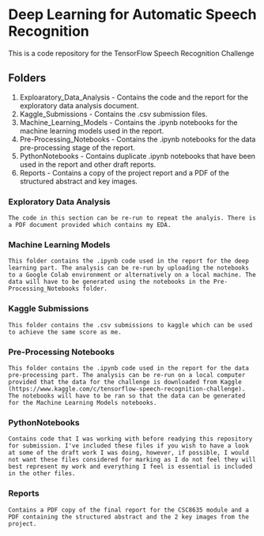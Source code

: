 # Deep Learning for Automatic Speech Recognition

This is a code repository for the TensorFlow Speech Recognition Challenge

## Folders

  1. Exploaratory_Data_Analysis - Contains the code and the report for the exploratory data analysis document.
  2. Kaggle_Submissions - Contains the .csv submission files.
  2. Machine_Learning_Models - Contains the .ipynb notebooks for the machine learning models used in the report.
  3. Pre-Processing_Notebooks - Contains the .ipynb notebooks for the data pre-processing stage of the report.
  4. PythonNotebooks - Contains duplicate .ipynb notebooks that have been used in the report and other draft reports.
  5. Reports - Contains a copy of the project report and a PDF of the structured abstract and key images.
 
### Exploratory Data Analysis

```
The code in this section can be re-run to repeat the analyis. There is a PDF document provided which contains my EDA.
```

### Machine Learning Models 

```
This folder contains the .ipynb code used in the report for the deep learning part. The analysis can be re-run by uploading the notebooks to a Google Colab environment or alternatively on a local machine. The data will have to be generated using the notebooks in the Pre-Processing_Notebooks folder.

```

### Kaggle Submissions 

```
This folder contains the .csv submissions to kaggle which can be used to achieve the same score as me.

```

### Pre-Processing Notebooks

``` 
This folder contains the .ipynb code used in the report for the data pre-processing part. The analysis can be re-run on a local computer provided that the data for the challenge is downloaded from Kaggle (https://www.kaggle.com/c/tensorflow-speech-recognition-challenge). The notebooks will have to be ran so that the data can be generated for the Machine Learning Models notebooks.
```

### PythonNotebooks

``` 
Contains code that I was working with before readying this repository for submission. I've included these files if you wish to have a look at some of the draft work I was doing, however, if possible, I would not want these files considered for marking as I do not feel they will best represent my work and everything I feel is essential is included in the other files.

```

### Reports

```
Contains a PDF copy of the final report for the CSC8635 module and a PDF containing the structured abstract and the 2 key images from the project.
```


